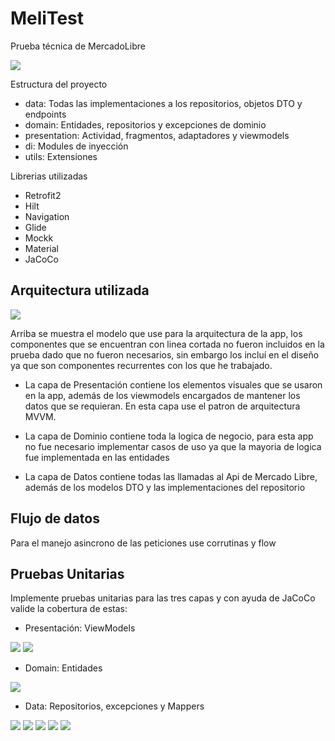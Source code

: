 # MeliTest

Prueba técnica de MercadoLibre

<img src="https://github.com/jufarangoma/CropBitmapFromShape/blob/master/meliTest.gif"/>


Estructura del proyecto

- data: Todas las implementaciones a los repositorios, objetos DTO y endpoints
- domain: Entidades, repositorios y excepciones de dominio
- presentation: Actividad, fragmentos, adaptadores y viewmodels
- di: Modules de inyección
- utils: Extensiones

Librerias utilizadas

- Retrofit2
- Hilt
- Navigation
- Glide
- Mockk
- Material
- JaCoCo

## Arquitectura utilizada

<img src="https://github.com/jufarangoma/CropBitmapFromShape/blob/master/arch.png"/>

Arriba se muestra el modelo que use para la arquitectura de la app, los componentes que se
encuentran con linea cortada no fueron incluidos en la prueba dado que no fueron necesarios, sin
embargo los incluí en el diseño ya que son componentes recurrentes con los que he trabajado.

- La capa de Presentación contiene los elementos visuales que se usaron en la app, además de los
  viewmodels
  encargados de mantener los datos que se requieran. En esta capa use el patron de arquitectura
  MVVM.

- La capa de Dominio contiene toda la logica de negocio, para esta app no fue necesario implementar
  casos de uso ya que la mayoria de logica fue implementada en las entidades

- La capa de Datos contiene todas las llamadas al Api de Mercado Libre, además de los modelos DTO y
  las implementaciones del repositorio

## Flujo de datos

Para el manejo asincrono de las peticiones use corrutinas y flow

## Pruebas Unitarias

Implemente pruebas unitarias para las tres capas y con ayuda de JaCoCo valide la cobertura de estas:

- Presentación: ViewModels

<img src="https://github.com/jufarangoma/CropBitmapFromShape/blob/master/jacoco1.png" />
<img src="https://github.com/jufarangoma/CropBitmapFromShape/blob/master/jacoco2.png" />

- Domain: Entidades

<img src="https://github.com/jufarangoma/CropBitmapFromShape/blob/master/jacoco3.png"/>

- Data: Repositorios, excepciones y Mappers

<img src="https://github.com/jufarangoma/CropBitmapFromShape/blob/master/jacoco4.png"/>
<img src="https://github.com/jufarangoma/CropBitmapFromShape/blob/master/jacoco5.png"/>
<img src="https://github.com/jufarangoma/CropBitmapFromShape/blob/master/jacoco6.png"/>
<img src="https://github.com/jufarangoma/CropBitmapFromShape/blob/master/jacoco7.png"/>
<img src="https://github.com/jufarangoma/CropBitmapFromShape/blob/master/jacoco8.png"/>
